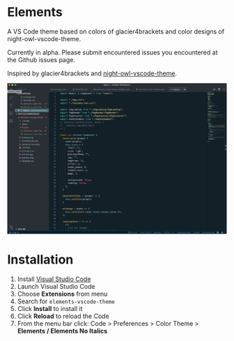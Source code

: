 # Elements



A VS Code theme based on colors of glacier4brackets and color designs of night-owl-vscode-theme.

Currently in alpha. Please submit encountered issues you encountered at the Github issues page.

Inspired by glacier4brackets and [night-owl-vscode-theme](https://css-tricks.com/creating-a-vs-code-theme/).

![Preview](https://github.com/gordonhch/elements-vscode-theme/blob/master/preview.png)

# Installation

1.  Install [Visual Studio Code](https://code.visualstudio.com/)
2.  Launch Visual Studio Code
3.  Choose **Extensions** from menu
4.  Search for `elements-vscode-theme`
5.  Click **Install** to install it
6.  Click **Reload** to reload the Code
7.  From the menu bar click: Code > Preferences > Color Theme > **Elements / Elements No Italics**


